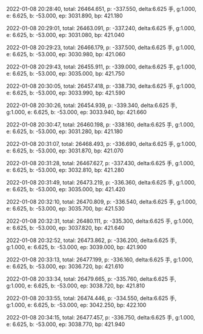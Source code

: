 2022-01-08 20:28:40, total: 26464.651, p: -337.550, delta:6.625 手, g:1.000, e: 6.625, b: -53.000, ep: 3031.890, bp: 421.180

2022-01-08 20:29:01, total: 26463.091, p: -337.240, delta:6.625 手, g:1.000, e: 6.625, b: -53.000, ep: 3031.080, bp: 421.040

2022-01-08 20:29:23, total: 26466.179, p: -337.500, delta:6.625 手, g:1.000, e: 6.625, b: -53.000, ep: 3030.980, bp: 421.060

2022-01-08 20:29:43, total: 26455.911, p: -339.000, delta:6.625 手, g:1.000, e: 6.625, b: -53.000, ep: 3035.000, bp: 421.750

2022-01-08 20:30:05, total: 26457.418, p: -338.730, delta:6.625 手, g:1.000, e: 6.625, b: -53.000, ep: 3033.990, bp: 421.590

2022-01-08 20:30:26, total: 26454.939, p: -339.340, delta:6.625 手, g:1.000, e: 6.625, b: -53.000, ep: 3033.940, bp: 421.660

2022-01-08 20:30:47, total: 26460.198, p: -338.160, delta:6.625 手, g:1.000, e: 6.625, b: -53.000, ep: 3031.280, bp: 421.180

2022-01-08 20:31:07, total: 26468.493, p: -336.690, delta:6.625 手, g:1.000, e: 6.625, b: -53.000, ep: 3031.870, bp: 421.070

2022-01-08 20:31:28, total: 26467.627, p: -337.430, delta:6.625 手, g:1.000, e: 6.625, b: -53.000, ep: 3032.810, bp: 421.280

2022-01-08 20:31:49, total: 26473.219, p: -336.360, delta:6.625 手, g:1.000, e: 6.625, b: -53.000, ep: 3035.000, bp: 421.420

2022-01-08 20:32:10, total: 26470.809, p: -336.540, delta:6.625 手, g:1.000, e: 6.625, b: -53.000, ep: 3035.700, bp: 421.530

2022-01-08 20:32:31, total: 26480.111, p: -335.300, delta:6.625 手, g:1.000, e: 6.625, b: -53.000, ep: 3037.820, bp: 421.640

2022-01-08 20:32:52, total: 26473.862, p: -336.200, delta:6.625 手, g:1.000, e: 6.625, b: -53.000, ep: 3039.000, bp: 421.900

2022-01-08 20:33:13, total: 26477.199, p: -336.160, delta:6.625 手, g:1.000, e: 6.625, b: -53.000, ep: 3036.720, bp: 421.610

2022-01-08 20:33:34, total: 26479.665, p: -335.760, delta:6.625 手, g:1.000, e: 6.625, b: -53.000, ep: 3038.720, bp: 421.810

2022-01-08 20:33:55, total: 26474.446, p: -334.550, delta:6.625 手, g:1.000, e: 6.625, b: -53.000, ep: 3042.250, bp: 422.100

2022-01-08 20:34:15, total: 26477.457, p: -336.750, delta:6.625 手, g:1.000, e: 6.625, b: -53.000, ep: 3038.770, bp: 421.940